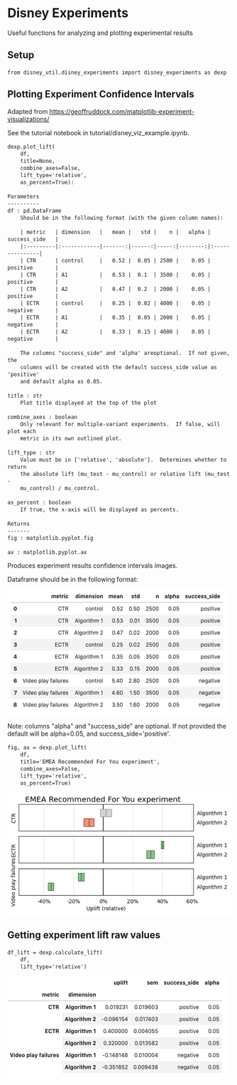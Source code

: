 # Disney Experiments
Useful functions for analyzing and plotting experimental results

## Setup
```
from disney_util.disney_experiments import disney_experiments as dexp
```

## Plotting Experiment Confidence Intervals
Adapted from https://geoffruddock.com/matplotlib-experiment-visualizations/

See the tutorial notebook in tutorial/disney_viz_example.ipynb.


```
dexp.plot_lift(
    df,
    title=None, 
    combine_axes=False,
    lift_type='relative',
    as_percent=True):

Parameters
----------
df : pd.DataFrame
    Should be in the following format (with the given column names):

    | metric   | dimension   |   mean |   std |    n |   alpha | success_side   |
    |:---------|:------------|-------:|------:|-----:|--------:|:---------------|
    | CTR      | control     |   0.52 |  0.05 | 2500 |    0.05 | positive       |
    | CTR      | A1          |   0.53 |  0.1  | 3500 |    0.05 | positive       |
    | CTR      | A2          |   0.47 |  0.2  | 2000 |    0.05 | positive       |
    | ECTR     | control     |   0.25 |  0.02 | 4000 |    0.05 | negative       |
    | ECTR     | A1          |   0.35 |  0.05 | 2000 |    0.05 | negative       |
    | ECTR     | A2          |   0.33 |  0.15 | 4000 |    0.05 | negative       |

    The columns "success_side" and 'alpha' areoptional.  If not given, the 
    columns will be created with the default success_side value as 'positive'
    and default alpha as 0.05.

title : str
    Plot title displayed at the top of the plot

combine_axes : boolean
    Only relevant for multiple-variant experiments.  If false, will plot each
    metric in its own outlined plot.  

lift_type : str
    Value must be in ['relative', 'absolute'].  Determines whether to return
    the absolute lift (mu_test - mu_control) or relative lift (mu_test - 
    mu_control) / mu_control.  

as_percent : boolean
    If true, the x-axis will be displayed as percents.

Returns
-------
fig : matplotlib.pyplot.fig

ax : matplotlib.pyplot.ax
```
Produces experiment results confidence intervals images.

Dataframe should be in the following format:

![dexp_example_dataframe](images/dexp_example_dataframe.png)

Note: columns "alpha" and "success_side" are optional.  If not provided the default will be alpha=0.05, and success_side='positive'.

```
fig, ax = dexp.plot_lift(
    df, 
    title='EMEA Recommended For You experiment',
    combine_axes=False,
    lift_type='relative', 
    as_percent=True)
```

![dexp_example_plot](images/dexp_example_plot.png)

## Getting experiment lift raw values
```
df_lift = dexp.calculate_lift(
    df, 
    lift_type='relative')
```

![dexp_example_lift_dataframe](images/dexp_example_lift_dataframe.png)
